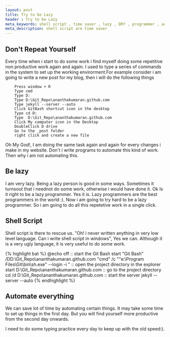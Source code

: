 ```yaml
---
layout: post
title: Try to be Lazy
header : Try to be Lazy
meta_keywords: shell script , time saver , lazy , DRY , programmer , automate
meta_description: shell script are time saver
---
```


Don't Repeat Yourself
---------------------
Every time when i start to do some work i find myself doing some  repetitive non productive work again
and again. I used to type a series of commands in the system to set up the working
envirorment.For example consider i am going to write a new post for my blog, then i will do the following things

		Press window + R
		Type cmd
		Type D:
		Type D:\Git_Repo\ananthakumaran.github.com
		Type jekyll --server --auto
		Click GitBash shortcut icon in the desktop
		Type cd D:
		Type  D:\Git_Repo\ananthakumaran.github.com
		Click My computer icon in the Desktop
		DoubleClick D drive
		Go to the _post folder
		right click and create a new file   

Oh My God!, I am doing the same task again and again for every changes i make in 
my website. Don't i write programs to automate this kind of work. Then why i am
not automating this.

Be lazy
-------
I am very lazy. Being a lazy person is good in some ways. Sometimes it turnsout that i neednot do some work, otherwise i would have done it.
Ok Is it right to be a lazy programmer. Yes it is. Lazy programmers are the best programmers in the world :). 
Now i am going to try hard to be a lazy programmer. So i am going to do all this repetetive work in a single click.

Shell Script
------------
Shell script is there to rescue us. "Oh! i never written anything in very low level language.
Can i write shell script in windows", Yes we can. Although it is a very ugly language,
it is very useful to do some work.

{% highlight bat %}
@echo off
:: start the Git Bash
start "Git Bash" /DD:\Git_Repo\ananthakumaran.github.com  "cmd" /c ""e:\Program Files\Git\bin\sh.exe" --login -i "
:: open the project directory in the explorer
start D:\Git_Repo\ananthakumaran.github.com
:: go to the project directory
cd /d D:\Git_Repo\ananthakumaran.github.com
:: start the server
jekyll --server --auto
{% endhighlight %}

Automate everything 
-------------------
We can save lot of time by automating certain things. It may take some time to set up things in the
first day. But you will find yourself more productive from the second day onwards.   

I need to do some typing practice every day to keep up with the old speed:).

